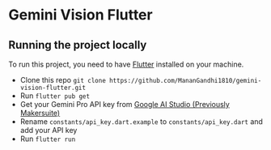 # Gemini Vision Flutter
## Running the project locally
To run this project, you need to have [Flutter](https://flutter.dev/docs/get-started/install) installed on your machine.
* Clone this repo `git clone https://github.com/MananGandhi1810/gemini-vision-flutter.git`
* Run `flutter pub get`
* Get your Gemini Pro API key from [Google AI Studio (Previously Makersuite)](https://makersuite.google.com/)
* Rename `constants/api_key.dart.example` to `constants/api_key.dart` and add your API key
* Run `flutter run`